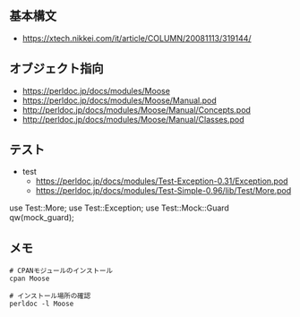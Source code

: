 ## 基本構文
- https://xtech.nikkei.com/it/article/COLUMN/20081113/319144/

## オブジェクト指向
- https://perldoc.jp/docs/modules/Moose
- https://perldoc.jp/docs/modules/Moose/Manual.pod
- http://perldoc.jp/docs/modules/Moose/Manual/Concepts.pod
- http://perldoc.jp/docs/modules/Moose/Manual/Classes.pod

## テスト
- test
    - https://perldoc.jp/docs/modules/Test-Exception-0.31/Exception.pod
    - https://perldoc.jp/docs/modules/Test-Simple-0.96/lib/Test/More.pod

use Test::More;
use Test::Exception;
use Test::Mock::Guard qw(mock_guard);

## メモ
```
# CPANモジュールのインストール
cpan Moose

# インストール場所の確認
perldoc -l Moose
```
